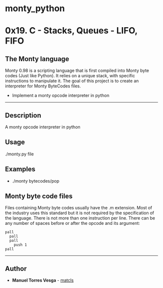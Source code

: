 # monty_python
# 0x19. C - Stacks, Queues - LIFO, FIFO

## The Monty language
Monty 0.98 is a scripting language that is first compiled into Monty byte codes (Just like Python). It relies on a unique stack, with specific instructions to manipulate it. The goal of this project is to create an interpreter for Monty ByteCodes files.
* Implement a monty opcode interpreter in python
---

## Description
A monty opcode interpreter in python

## Usage
./monty.py file

## Examples

* ./monty bytecodes/pop


## Monty byte code files

Files containing Monty byte codes usually have the .m extension. Most of the industry uses this standard but it is not required by the specification of the language.
There is not more than one instruction per line. There can be any number of spaces before or after the opcode and its argument:
```
pall
  pall
  pall
    push 1 
pall

```















---

## Author
* **Manuel Torres Vesga** - [matcls](https://github.com/matcls)
